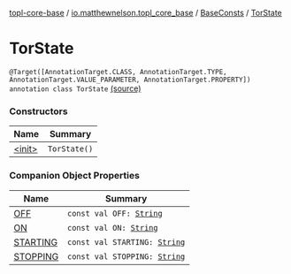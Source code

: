 [topl-core-base](../../../index.md) / [io.matthewnelson.topl_core_base](../../index.md) / [BaseConsts](../index.md) / [TorState](./index.md)

# TorState

`@Target([AnnotationTarget.CLASS, AnnotationTarget.TYPE, AnnotationTarget.VALUE_PARAMETER, AnnotationTarget.PROPERTY]) annotation class TorState` [(source)](https://github.com/05nelsonm/TorOnionProxyLibrary-Android/blob/master/topl-core-base/src/main/java/io/matthewnelson/topl_core_base/BaseConsts.kt#L74)

### Constructors

| Name | Summary |
|---|---|
| [&lt;init&gt;](-init-.md) | `TorState()` |

### Companion Object Properties

| Name | Summary |
|---|---|
| [OFF](-o-f-f.md) | `const val OFF: `[`String`](https://kotlinlang.org/api/latest/jvm/stdlib/kotlin/-string/index.html) |
| [ON](-o-n.md) | `const val ON: `[`String`](https://kotlinlang.org/api/latest/jvm/stdlib/kotlin/-string/index.html) |
| [STARTING](-s-t-a-r-t-i-n-g.md) | `const val STARTING: `[`String`](https://kotlinlang.org/api/latest/jvm/stdlib/kotlin/-string/index.html) |
| [STOPPING](-s-t-o-p-p-i-n-g.md) | `const val STOPPING: `[`String`](https://kotlinlang.org/api/latest/jvm/stdlib/kotlin/-string/index.html) |
